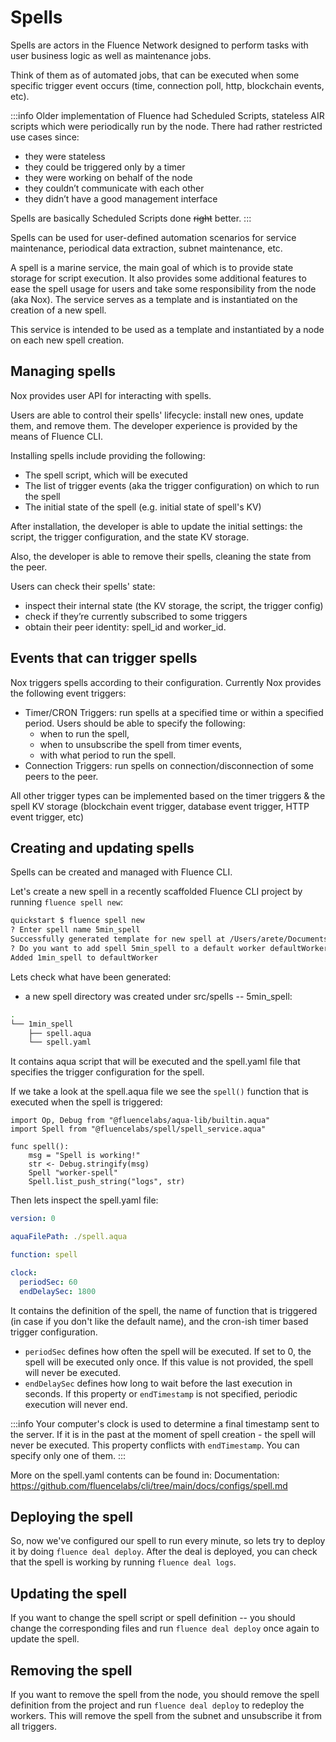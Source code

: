 # Spells

Spells are actors in the Fluence Network designed to perform tasks with user business logic as well as maintenance jobs. 

Think of them as of automated jobs, that can be executed when some specific trigger event occurs (time, connection poll, http, blockchain events, etc).

:::info
Older implementation of Fluence had Scheduled Scripts, stateless AIR scripts which were periodically run by the node. There had rather restricted use cases since:
- they were stateless
- they could be triggered only by a timer
- they were working on behalf of the node
- they couldn’t communicate with each other
- they didn’t have a good management interface

Spells are basically Scheduled Scripts done ~~right~~ better.
:::

Spells can be used for user-defined automation scenarios for service maintenance, periodical data extraction, subnet maintenance, etc. 

A spell is a marine service, the main goal of which is to provide state storage for script execution. It also provides some additional features to ease the spell usage for users and take some responsibility from the node (aka Nox). The service serves as a template and is instantiated on the creation of a new spell.

This service is intended to be used as a template and instantiated by a node on each new spell creation.

## Managing spells
Nox provides user API for interacting with spells.

Users are able to control their spells' lifecycle: install new ones, update them, and remove them. The developer experience is provided by the means of Fluence CLI. 

Installing spells include providing the following: 
- The spell script, which will be executed
- The list of trigger events (aka the trigger configuration) on which to run the spell
- The initial state of the spell (e.g. initial state of spell's KV)

After installation, the developer is able to update the initial settings: the script, the trigger configuration, and the state KV storage.

Also, the developer is able to remove their spells, cleaning the state from the peer.

Users can check their spells' state: 
- inspect their internal state (the KV storage, the script, the trigger config)
- check if they’re currently subscribed to some triggers
- obtain their peer identity: spell_id and worker_id.

## Events that can trigger spells
Nox triggers spells according to their configuration. Currently Nox provides the following event triggers:
- Timer/CRON Triggers: run spells at a specified time or within a specified period.
Users should be able to specify the following:
    - when to run the spell,
    - when to unsubscribe the spell from timer events,
    - with what period to run the spell.
- Connection Triggers: run spells on connection/disconnection of some peers to the peer.

All other trigger types can be implemented based on the timer triggers & the spell KV storage (blockchain event trigger, database event trigger, HTTP event trigger, etc)

## Creating and updating spells

Spells can be created and managed with Fluence CLI. 

Let's create a new spell in a recently scaffolded Fluence CLI project by running `fluence spell new`:
```bash
quickstart $ fluence spell new
? Enter spell name 5min_spell
Successfully generated template for new spell at /Users/arete/Documents/fluence/quickstart/src/spells/1min_spell
? Do you want to add spell 5min_spell to a default worker defaultWorker Yes
Added 1min_spell to defaultWorker
```

Lets check what have been generated:
- a new spell directory was created under src/spells -- 5min_spell:
```bash
.
└── 1min_spell
    ├── spell.aqua
    └── spell.yaml
```

It contains aqua script that will be executed and the spell.yaml file that specifies the trigger configuration for the spell.

If we take a look at the spell.aqua file we see the `spell()` function that is executed when the spell is triggered:
```aqua
import Op, Debug from "@fluencelabs/aqua-lib/builtin.aqua"
import Spell from "@fluencelabs/spell/spell_service.aqua"

func spell():
    msg = "Spell is working!"
    str <- Debug.stringify(msg)
    Spell "worker-spell"
    Spell.list_push_string("logs", str)
```

Then lets inspect the spell.yaml file:
```yaml
version: 0

aquaFilePath: ./spell.aqua

function: spell

clock:
  periodSec: 60
  endDelaySec: 1800
```

It contains the definition of the spell, the name of function that is triggered (in case if you don't like the default name), and the cron-ish timer based trigger configuration.

- `periodSec` defines how often the spell will be executed. If set to 0, the spell will be executed only once. If this value is not provided, the spell will never be executed.
- `endDelaySec` defines how long to wait before the last execution in seconds. If this property or `endTimestamp` is not specified, periodic execution will never end.

:::info
Your computer's clock is used to determine a final timestamp sent to the server. If it is in the past at the moment of spell creation - the spell will never be executed. This property conflicts with `endTimestamp`. You can specify only one of them.
:::

More on the spell.yaml contents can be found in:
Documentation: https://github.com/fluencelabs/cli/tree/main/docs/configs/spell.md 

## Deploying the spell

So, now we've configured our spell to run every minute, so lets try to deploy it by doing `fluence deal deploy`. After the deal is deployed, you can check that the spell is working by running `fluence deal logs`.

## Updating the spell

If you want to change the spell script or spell definition -- you should change the corresponding files and run `fluence deal deploy` once again to update the spell.

## Removing the spell

If you want to remove the spell from the node, you should remove the spell definition from the project and run  `fluence deal deploy` to redeploy the workers. This will remove the spell from the subnet and unsubscribe it from all triggers.

